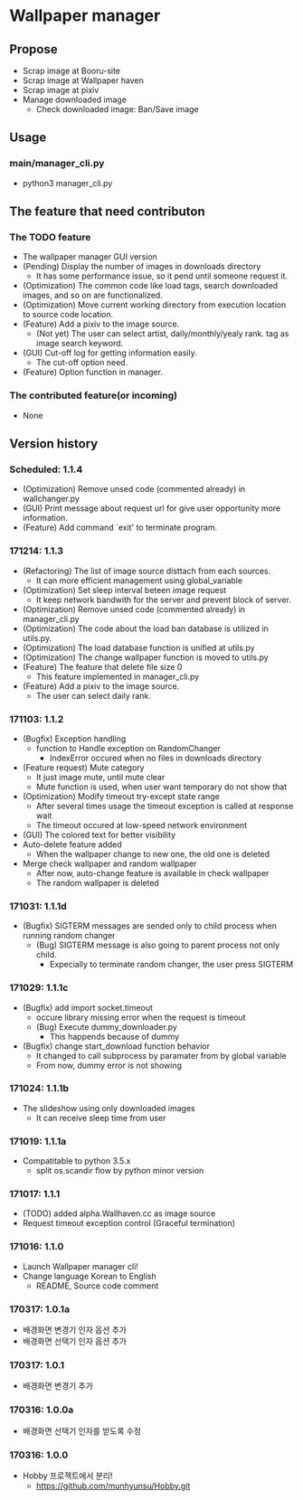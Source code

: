 # Wallpaper manager

## Propose
- Scrap image at Booru-site
- Scrap image at Wallpaper haven
- Scrap image at pixiv
- Manage downloaded image
  - Check downloaded image: Ban/Save image

## Usage

### main/manager\_cli.py
- python3 manager\_cli.py

## The feature that need contributon

### The TODO feature
- The wallpaper manager GUI version
- (Pending) Display the number of images in downloads directory
  - It has some performance issue, so it pend until someone request it.
- (Optimization) The common code like load tags, search downloaded images, and so on are functionalized.
- (Optimization) Move current working directory from execution location to source code location.
- (Feature) Add a pixiv to the image source.
  - (Not yet) The user can select artist, daily/monthly/yealy rank. tag as image search keyword.
- (GUI) Cut-off log for getting information easily.
  - The cut-off option need.
- (Feature) Option function in manager.

### The contributed feature(or incoming)
- None

## Version history

### Scheduled: 1.1.4
- (Optimization) Remove unsed code (commented already) in wallchanger.py
- (GUI) Print message about request url for give user opportunity more information.
- (Feature) Add command `exit' to terminate program.

### 171214: 1.1.3
- (Refactoring) The list of image source disttach from each sources.
  - It can more efficient management using global\_variable
- (Optimization) Set sleep interval beteen image request
  - It keep network bandwith for the server and prevent block of server.
- (Optimization) Remove unsed code (commented already) in manager\_cli.py
- (Optimization) The code about the load ban database is utilized in utils.py.
- (Optimization) The load database function is unified at utils.py
- (Optimization) The change wallpaper function is moved to utils.py
- (Feature) The feature that delete file size 0
  - This feature implemented in manager\_cli.py
- (Feature) Add a pixiv to the image source.
  - The user can select daily rank.

### 171103: 1.1.2
- (Bugfix) Exception handling
  - function to Handle exception on RandomChanger
    - IndexError occured when no files in downloads directory
- (Feature request) Mute category
  - It just image mute, until mute clear
  - Mute function is used, when user want temporary do not show that
- (Optimization) Modify timeout try-except state range
  - After several times usage the timeout exception is called at response wait
  - The timeout occured at low-speed network environment
- (GUI) The colored text for better visibility
- Auto-delete feature added
  - When the wallpaper change to new one, the old one is deleted
- Merge check wallpaper and random wallpaper
  - After now, auto-change feature is available in check wallpaper
  - The random wallpaper is deleted

### 171031: 1.1.1d
- (Bugfix) SIGTERM messages are sended only to child process when running random changer
  - (Bug) SIGTERM message is also going to parent process not only child.
    - Expecially to terminate random changer, the user press SIGTERM

### 171029: 1.1.1c
- (Bugfix) add import socket.timeout
  - occure library missing error when the request is timeout
  - (Bug) Execute dummy\_downloader.py
    - This happends because of dummy
- (Bugfix) change start\_download function behavior
  - It changed to call subprocess by paramater from by global variable
  - From now, dummy error is not showing

### 171024: 1.1.1b
- The slideshow using only downloaded images
  - It can receive sleep time from user

### 171019: 1.1.1a
- Compatitable to python 3.5.x
  - split os.scandir flow by python minor version

### 171017: 1.1.1
- (TODO) added alpha.Wallhaven.cc as image source
- Request timeout exception control (Graceful termination)

### 171016: 1.1.0
- Launch Wallpaper manager cli!
- Change language Korean to English
  - README, Source code comment

### 170317: 1.0.1a
- 배경화면 변경기 인자 옵션 추가
- 배경화면 선택기 인자 옵션 추가

### 170317: 1.0.1
- 배경화면 변경기 추가

### 170316: 1.0.0a
- 배경화면 선택기 인자를 받도록 수정

### 170316: 1.0.0
- Hobby 프로젝트에서 분리!
  - https://github.com/munhyunsu/Hobby.git
